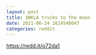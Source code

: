 ```yaml
--- 
layout: post 
title: $NKLA trucks to the moon 
date: 2021-06-24 1624546047 
categories: reddit 
--- 
```

https://redd.it/o72da1